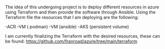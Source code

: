 
The idea of this undergoing project is to deploy different resources in azure using Terraform and then provide the software through Ansible.
Using the Terraform file the resources that I am deploying are the following:

-ACR
-VM ( podman)
-VM (ansible)
-AKS (persistent volume)

I am currently finalizing the Terraform with the desired resources, these can be found: https://github.com/franroad/azure/tree/main/terraform
